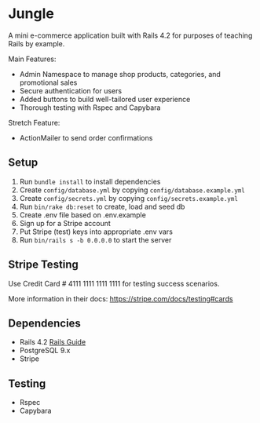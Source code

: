 # Jungle

A mini e-commerce application built with Rails 4.2 for purposes of teaching Rails by example.

Main Features:
* Admin Namespace to manage shop products, categories, and promotional sales
* Secure authentication for users
* Added buttons to build well-tailored user experience
* Thorough testing with Rspec and Capybara

Stretch Feature:
* ActionMailer to send order confirmations

## Setup

1. Run `bundle install` to install dependencies
2. Create `config/database.yml` by copying `config/database.example.yml`
3. Create `config/secrets.yml` by copying `config/secrets.example.yml`
4. Run `bin/rake db:reset` to create, load and seed db
5. Create .env file based on .env.example
6. Sign up for a Stripe account
7. Put Stripe (test) keys into appropriate .env vars
8. Run `bin/rails s -b 0.0.0.0` to start the server

## Stripe Testing

Use Credit Card # 4111 1111 1111 1111 for testing success scenarios.

More information in their docs: <https://stripe.com/docs/testing#cards>

## Dependencies

* Rails 4.2 [Rails Guide](http://guides.rubyonrails.org/v4.2/)
* PostgreSQL 9.x
* Stripe

## Testing

* Rspec
* Capybara

